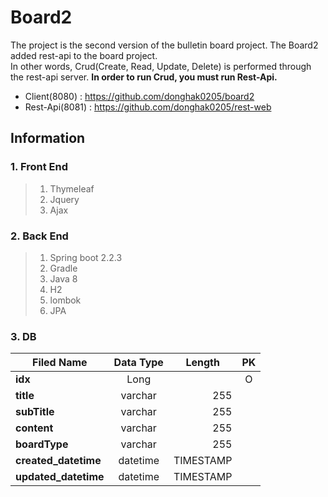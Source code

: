 # Board2
The project is the second version of the bulletin board project. The Board2 added rest-api to the board project.  
In other words, Crud(Create, Read, Update, Delete) is performed through the rest-api server.  **In order to run Crud, you must run Rest-Api.**  
  

* Client(8080) : https://github.com/donghak0205/board2
* Rest-Api(8081) : https://github.com/donghak0205/rest-web

## Information
### 1. Front End
 > 1. Thymeleaf
 > 2. Jquery
 > 3. Ajax
 
 
 ### 2. Back End
> 1. Spring boot 2.2.3
> 2. Gradle
> 3. Java 8
> 4. H2
> 5. lombok
> 6. JPA


### 3. DB
|  <center>Filed Name</center> |  <center>Data Type</center> |  <center>Length</center> | <center>PK</center>  |
|:--------|:--------:|--------:|:--------:|
|**idx** | <center>Long </center> | | O| 
|**title** | <center>varchar</center> |255 | | | 
|**subTitle** | <center>varchar</center> |255 | | 
|**content** | <center>varchar </center> |255| | 
|**boardType** | <center>varchar </center> |255 | |
|**created_datetime** | <center>datetime </center> |TIMESTAMP |
|**updated_datetime** | <center>datetime </center> |TIMESTAMP | 
